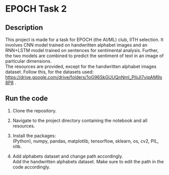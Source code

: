 # EPOCH Task 2

## Description
This project is made for a task for EPOCH (the AI/ML) club, IITH selection. It involves CNN model trained on handwritten alphabet images and an RNN+LSTM model trained on sentences for sentimental analysis. Further, the two models are combined to predict the sentiment of text in an image of particular dimensions.
<br> The resources are provided, except for the handwritten alphabet images dataset. Follow this, for the datasets used: https://drive.google.com/drive/folders/1oG96SkGUUQnNmI_PIiiJl7vipAM9s8P8 .

## Run the code

1. Clone the repository.
   
2. Navigate to the project directory containing the notebook and all resources.
   
3. Install the packages:
   <br>(Python), numpy, pandas, matplotlib, tensorflow, sklearn, os, cv2, PIL, nltk.

4. Add alphabets dataset and change path accordingly.
    <br>Add the handwritten alphabets dataset. Make sure to edit the path in the code accordingly.
